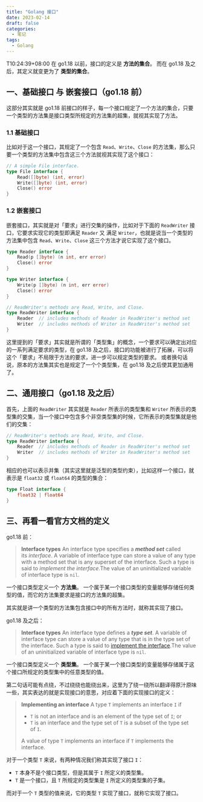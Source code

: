 ```yaml
---
title: "Golang 接口"
date: 2023-02-14
draft: false
categories:
  - 笔记
tags:
  - Golang
---
```

T10:24:39+08:00
在 go1.18 以前，接口的定义是 **方法的集合**。
而在 go1.18 及之后，其定义就变更为了 **类型的集合**。

## 一、基础接口 与 嵌套接口（go1.18 前）

这部分其实就是 go1.18 前接口的样子，每一个接口规定了一个方法的集合，只要一个类型的方法集是接口类型所规定的方法集的超集，就视其实现了方法。

### 1.1 基础接口

比如对于这一个接口，其规定了一个包含 `Read`、`Write`、`Close` 的方法集，那么只要一个类型的方法集中包含这三个方法就视其实现了这个接口：

```go
// A simple File interface.
type File interface {
	Read([]byte) (int, error)
	Write([]byte) (int, error)
	Close() error
}
```

### 1.2 嵌套接口

嵌套接口，其实就是对「要求」进行交集的操作，比如对于下面的 `ReadWriter` 接口，它要求实现它的类型即满足 `Reader` 又 满足 `Writer`，也就是说当一个类型的方法集中包含 `Read`、`Write`、`Close` 这三个方法才说它实现了这个接口。

```go
type Reader interface {
	Read(p []byte) (n int, err error)
	Close() error
}

type Writer interface {
	Write(p []byte) (n int, err error)
	Close() error
}

// ReadWriter's methods are Read, Write, and Close.
type ReadWriter interface {
	Reader  // includes methods of Reader in ReadWriter's method set
	Writer  // includes methods of Writer in ReadWriter's method set
}
```

这里提到的「要求」其实就是所谓的「类型集」的概念，一个要求可以确定出对应的一系列满足要求的类型，在 go1.18 及之后，接口的功能被进行了拓展，可以将这个「要求」不局限于方法的要求，进一步可以规定类型的要求。
或者换句话说，原本的方法集其实也是规定了一个个类型集，在 go1.18 及之后使其更加通用了。

## 二、通用接口（go1.18 及之后）

首先，上面的 `ReadWriter` 其实就是 `Reader` 所表示的类型集和 `Writer` 所表示的类型集的交集，当一个接口中包含多个非空类型集的时候，它所表示的类型集就是他们的交集：

```go
// ReadWriter's methods are Read, Write, and Close.
type ReadWriter interface {
	Reader  // includes methods of Reader in ReadWriter's method set
	Writer  // includes methods of Writer in ReadWriter's method set
}
```

相应的也可以表示并集（其实这里就是泛型的类型约束），比如这样一个接口，就表示是 `float32` 或 `float64` 的类型的集合：

```go
type Float interface {
	float32 | float64
}
```

## 三、再看一看官方文档的定义

go1.18 前：

> **Interface types**
> An interface type specifies a ***method set*** called its _interface_. A variable of interface type can store a value of any type with a method set that is any superset of the interface. Such a type is said to _implement the interface_.The value of an uninitialized variable of interface type is `nil`.

一个接口类型定义一个 **方法集**。
一个属于某一个接口类型的变量能够存储任何类型的值，而它的方法集要求是接口的方法集的超集。

其实就是讲一个类型的方法集包含接口中的所有方法时，就称其实现了接口。

go1.18 及之后：

> **Interface types**
> An interface type defines a ***type set***.
> A variable of interface type can store a value of any type that is in the type set of the interface. Such a type is said to [implement the interface](https://go.dev/ref/spec#Implementing_an_interface).The value of an uninitialized variable of interface type is `nil`.

一个接口类型定义一个 **类型集**。
一个属于某一个接口类型的变量能够存储属于这个接口所规定的类型集中的任意类型的值。

第二句话可能有点绕，不过绕绕也能绕出来，这里为了绕一绕所以翻译得原汁原味一些，其实表达的就是实现接口的意思，对应着下面的实现接口的定义：

> **Implementing an interface**
> A type `T` implements an interface `I` if
> 
> -   `T` is not an interface and is an element of the type set of `I`; or
> -   `T` is an interface and the type set of `T` is a subset of the type set of `I`.
> 
> A value of type `T` implements an interface if `T` implements the interface.

对于一个类型 `T` 来说，有两种情况我们称其实现了接口 `I`：
- `T` 本身不是个接口类型，但是其属于 `I` 所定义的类型集。
- `T` 是一个接口，且 `T` 所规定的类型集是 `I` 所定义的类型集的子集。

而对于一个 `T` 类型的值来说，它的类型 `T` 实现了接口，就称它实现了接口。